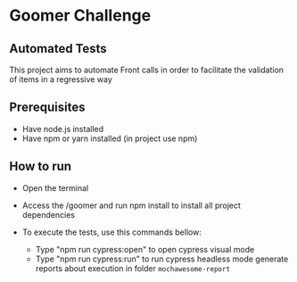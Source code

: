 # Goomer Challenge

## Automated Tests
This project aims to automate Front calls in order to facilitate the validation of items in a regressive way

## Prerequisites

- Have node.js installed
- Have npm or yarn installed (in project use npm)

## How to run

- Open the terminal
- Access the /goomer and run npm install to install all project dependencies
- To execute the tests, use this commands bellow:
   
   * Type "npm run cypress:open" to open cypress visual mode
   * Type "npm run cypress:run" to run cypress headless mode generate reports about execution in folder ```mochawesome-report```